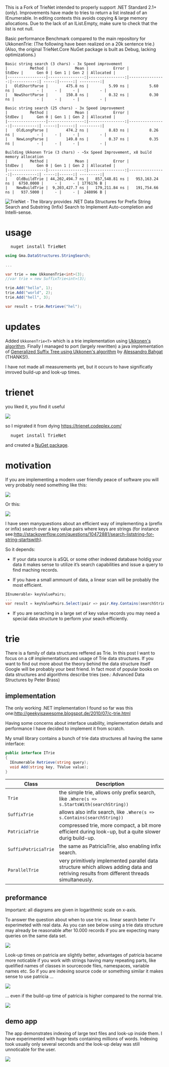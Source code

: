 This is a Fork of TrieNet intended to properly support .NET Standard 2.1+ (only).
Improvements have made to tries to return a list instead of an IEnumerable. In editing contexts this avoids copying & large memory allocations. Due to the lack of an IList<T>.Empty, make sure to check that the list is not null.
	
Basic performance Benchmark compared to the main repository for UkkonenTrie:
(The following have been realized on a 20k sentence trie.)
(Also, the original TrieNet.Core NuGet package is built as Debug, lacking optimizations.)
```
Basic string search (3 chars) - 3x Speed improvement
|          Method |            Mean |           Error |          StdDev |      Gen 0 | Gen 1 | Gen 2 | Allocated |
|-----------------|----------------:|----------------:|----------------:|-----------:| -----:|------:| ---------:| 
|   OldShortParse |        475.8 ns |         5.99 ns |         5.60 ns |          - |     - |     - |         - |
|   NewShortParse |        150.8 ns |         0.32 ns |         0.30 ns |          - |     - |     - |         - |

Basic string search (25 chars) - 3x Speed improvement
|          Method |            Mean |           Error |          StdDev |      Gen 0 | Gen 1 | Gen 2 | Allocated |
|-----------------|----------------:|----------------:|----------------:|-----------:| -----:|------:| ---------:| 
|    OldLongParse |        474.2 ns |         8.83 ns |         8.26 ns |          - |     - |     - |         - |
|    NewLongParse |        149.8 ns |         0.37 ns |         0.35 ns |          - |     - |     - |         - |

Building Ukkonen Trie (3 chars) - ~5x Speed Improvement, x8 build memory allocation
|          Method |            Mean |           Error |          StdDev |      Gen 0 | Gen 1 | Gen 2 | Allocated |
|-----------------|----------------:|----------------:|----------------:|-----------:| -----:|------:| ---------:| 
|    OldBuildTrie | 44,202,494.7 ns |   857,548.81 ns |   953,163.24 ns |  6750.0000 |     - |     - | 1776176 B |
|    NewBuildTrie |  9,203,427.7 ns |   179,211.84 ns |   191,754.66 ns |   937.5000 |     - |     - |  248096 B |
```


![TrieNet - The library provides .NET Data Structures for Prefix String Search and Substring (Infix) Search to Implement Auto-completion and Intelli-sense.](/img/trienet.png)

# usage

<pre>
  nuget install TrieNet
</pre>


```csharp
using Gma.DataStructures.StringSearch;
	
...

var trie = new UkkonenTrie<int>(3);
//var trie = new SuffixTrie<int>(3);

trie.Add("hello", 1);
trie.Add("world", 2);
trie.Add("hell", 3);

var result = trie.Retrieve("hel");
```

# updates

Added `UkkonenTrie<T>` which is a trie implementation using [Ukkonen's algorithm](https://en.wikipedia.org/wiki/Ukkonen%27s_algorithm).
Finally I managed to port (largely rewritten) a java implementation of [Generalized Suffix Tree using Ukkonen's algorithm](https://github.com/abahgat/suffixtree) by [Alessandro Bahgat](https://github.com/abahgat) (THANKS!). 

I have not made all measurements yet, but it occurs to have significatly imroved build-up and look-up times. 

# trienet

you liked it, you find it useful

![](/img/reviews.png)

so I migrated it from dying https://trienet.codeplex.com/ 

<pre>
  nuget install TrieNet
</pre>

and created a [NuGet package](https://www.nuget.org/packages/TrieNet/).


# motivation
If you are implementing a modern user friendly peace of software you will very probably need something like this:

![](/img/trie-example.png)

Or this:

![](/img/trie-example_2.png)

I have seen manyquestions about an efficient way of implementing a (prefix or infix) search over a key value pairs where keys are strings (for instance see:http://stackoverflow.com/questions/10472881/search-liststring-for-string-startswith).

So it depends:

* If your data source is aSQL or some other indexed database holdig your data it makes sense to utilize it’s search capabilities and issue a query to find maching records.

* If you have a small ammount of data, a linear scan will be probably the most efficient.

 
```csharp
IEnumerable> keyValuePairs;
...
var result = keyValuePairs.Select(pair => pair.Key.Contains(searchString));
``` 
 

* If you are seraching in a large set of key value records you may need a special data structure to perform your seach efficiently.


# trie

There is a family of data structures reffered as Trie. In this post I want to focus on a c# implementations and usage of Trie data structures. If you want to find out more about the theory behind the data structure itself Google will be probably your best friend. In fact most of popular books on data structures and algorithms describe tries (see.: Advanced Data Structures by Peter Brass)

## implementation

The only working .NET implementation I found so far was this one:http://geekyisawesome.blogspot.de/2010/07/c-trie.html

Having some concerns about interface usability, implementation details and performance I have decided to implement it from scratch.

My small library contains a bunch of trie data structures all having the same interface:


```csharp
public interface ITrie
{
  IEnumerable Retrieve(string query);
  void Add(string key, TValue value);
}
```

Class|Description  
-----|-------------
`Trie` | the simple trie, allows only prefix search, like `.Where(s => s.StartsWith(searchString))`
`SuffixTrie` | allows also infix search, like `.Where(s => s.Contains(searchString))`
`PatriciaTrie` | compressed trie, more compact, a bit more efficient during look-up, but a quite slower durig build-up.
`SuffixPatriciaTrie` | the same as PatriciaTrie, also enabling infix search.
`ParallelTrie` | very primitively implemented parallel data structure which allows adding data and retriving results from different threads simultaneusly.

## preformance

Important: all diagrams are given in logarithmic scale on x-axis.

To answer the question about when to use trie vs. linear search beter I’v experimeted with real data.
As you can see below using a trie data structure may already be reasonable after 10.000 records if you are expecting many queries on the same data set.

![](/img/trie-look-up1.png)

Look-up times on patricia are slightly better, advantages of patricia bacame more noticable if you work with strings having many repeating parts, like quelified names of classes in sourcecode files, namespaces, variable names etc. So if you are indexing source code or something similar it makes sense to use patricia …

![](/img/trie-look-up2.png)

… even if the build-up time of patricia is higher compared to the normal trie.

![](/img/trie-build-up1.png)

 

## demo app

The app demonstrates indexing of large text files and look-up inside them. I have experimented with huge texts containing millions of words. Indexing took usually only several seconds and the look-up delay was still unnoticable for the user.

![](/img/trie-demo-app.png)


